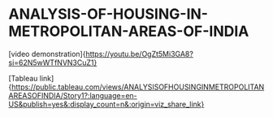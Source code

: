 # ANALYSIS-OF-HOUSING-IN-METROPOLITAN-AREAS-OF-INDIA
[video demonstration]{https://youtu.be/OgZt5Mi3GA8?si=62N5wWTfNVN3CuZ1}

[Tableau link]{https://public.tableau.com/views/ANALYSISOFHOUSINGINMETROPOLITANAREASOFINDIA/Story1?:language=en-US&publish=yes&:display_count=n&:origin=viz_share_link}
